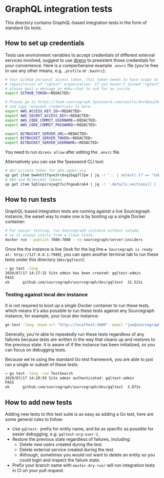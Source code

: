 # GraphQL integration tests

This directory contains GraphQL-based integration tests in the form of standard Go tests.

## How to set up credentials

Tests use environment variables to accept credentials of different external services involved, suggest to use [direnv](https://direnv.net/) to presistent those credentials for your convenience. Here is a comperhensive example `.envrc` file (you're free to use any other means, e.g. `.profile` or `.bashrc`):

```sh
# Your GitHub personal access token, this token needs to have scope to access private
# repositories of "sgtest" organization. If you haven't joined "sgtest" organization,
# please post a message on #dev-chat to ask for an invite.
export GITHUB_TOKEN=<REDACTED>

# Please go to https://team-sourcegraph.1password.com/vaults/dnrhbauihkhjs5ag6vszsme45a/allitems/5q5lnpirajegt7uifngeabrak4
# and copy relevant credentials to here.
export AWS_ACCESS_KEY_ID=<REDACTED>
export AWS_SECRET_ACCESS_KEY=<REDACTED>
export AWS_CODE_COMMIT_USERNAME=<REDACTED>
export AWS_CODE_COMMIT_PASSWORD=<REDACTED>

export BITBUCKET_SERVER_URL=<REDACTED>
export BITBUCKET_SERVER_TOKEN=<REDACTED>
export BITBUCKET_SERVER_USERNAME=<REDACTED>
```

You need to run `direnv allow` after editing the `.envrc` file.

Alternatively you can use the 1password CLI tool:

``` sh
# dev-private token for ghe.sgdev.org
op get item bw4nttlfqve3rc6xqzbqq7l7pm | jq -r '.. | select(.t? == "token name: dev-private") | @sh "export GITHUB_TOKEN=\(.v)"'
# AWS and Bitbucket tokens
op get item 5q5lnpirajegt7uifngeabrak4 | jq -r '.details.sections[] | .fields[] | @sh "export \(.t)=\(.v)"
```

## How to run tests

GraphQL-based integration tests are running against a live Sourcegraph instance, the eaiset way to make one is by booting up a single Docker container:

```sh
# For easier testing, run Sourcegraph instance without volume,
# so it always starts from a clean state.
docker run --publish 7080:7080 --rm sourcegraph/server:insiders
```

Once the the instance is live (look for the log line `✱ Sourcegraph is ready at: http://127.0.0.1:7080`), you can open another terminal tab to run these tests under this directory (`dev/gqltest`):

```sh
→ go test -long
2020/07/17 14:17:32 Site admin has been created: gqltest-admin
PASS
ok  	github.com/sourcegraph/sourcegraph/dev/gqltest	31.521s
```

### Testing against local dev instance

It is not required to boot up a single Docker container to run these tests, which means it's also possible to run these tests against any Sourcegraph instance, for example, your local dev instance:

```sh
go test -long -base-url "http://localhost:3080" -email "joe@sourcegraph.com" -username "joe" -password "<REDACTED>"
```

Generally, you're able to repeatedly run these tests regardless of any failures because tests are written in the way that cleans up and restores to the previous state. It is aware of if the instance has been initialized, so you can focus on debugging tests.

Because we're using the standard Go test framework, you are able to just run a single or subset of these tests:

```sh
→ go test -long -run TestSearch
2020/07/17 14:20:59 Site admin authenticated: gqltest-admin
PASS
ok  	github.com/sourcegraph/sourcegraph/dev/gqltest	3.073s
```

## How to add new tests

Adding new tests to this test suite is as easy as adding a Go test, here are some general rules to follow:

- Use `gqltest-` prefix for entity name, and be as specific as possible for easier debugging, e.g. `gqltest-org-user-1`.
- Restore the previous state regardless of failures, including:
  - Delete new users created during the test.
  - Delete external service created during the test.
  - Although, sometimes you would not want to delete an entity so you could login and inspect the failure state.
- Prefix your branch name with `master-dry-run/` will run integration tests in CI on your pull request.
